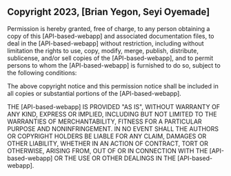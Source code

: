 ## Copyright 2023, [Brian Yegon, Seyi Oyemade]

Permission is hereby granted, free of charge, to any person obtaining a copy of this [API-based-webapp] and associated documentation files, to deal in the [API-based-webapp] without restriction, including without limitation the rights to use, copy, modify, merge, publish, distribute, sublicense, and/or sell copies of the [API-based-webapp], and to permit persons to whom the [API-based-webapp] is furnished to do so, subject to the following conditions:

The above copyright notice and this permission notice shall be included in all copies or substantial portions of the [API-based-webapp].

THE [API-based-webapp] IS PROVIDED "AS IS", WITHOUT WARRANTY OF ANY KIND, EXPRESS OR IMPLIED, INCLUDING BUT NOT LIMITED TO THE WARRANTIES OF MERCHANTABILITY, FITNESS FOR A PARTICULAR PURPOSE AND NONINFRINGEMENT. IN NO EVENT SHALL THE AUTHORS OR COPYRIGHT HOLDERS BE LIABLE FOR ANY CLAIM, DAMAGES OR OTHER LIABILITY, WHETHER IN AN ACTION OF CONTRACT, TORT OR OTHERWISE, ARISING FROM, OUT OF OR IN CONNECTION WITH THE [API-based-webapp] OR THE USE OR OTHER DEALINGS IN THE [API-based-webapp].